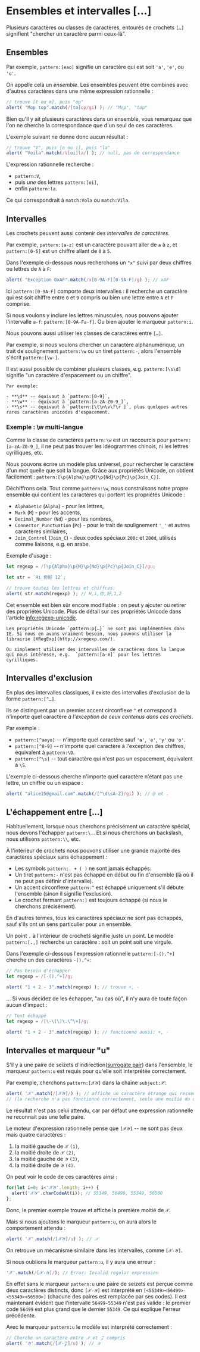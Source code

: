 # Ensembles et intervalles [...]

Plusieurs caractères ou classes de caractères, entourés de crochets `[…]` signifient "chercher un caractère parmi ceux-là".

## Ensembles

Par exemple, `pattern:[eao]` signifie un caractère qui est soit `'a'`, `'e'`, ou `'o'`.

On appelle cela un *ensemble*. Les ensembles peuvent être combinés avec d'autres caractères dans une même expression rationnelle :

```js run
// trouve [t ou m], puis "op"
alert( "Mop top".match(/[tm]op/gi) ); // "Mop", "top"
```

Bien qu'il y ait plusieurs caractères dans un ensemble, vous remarquez que l'on ne cherche la correspondance que d'un seul de ces caractères.

L'exemple suivant ne donne donc aucun résultat :

```js run
// trouve "V", puis [o ou i], puis "la"
alert( "Voila".match(/V[oi]la/) ); // null, pas de correspondance
```

L'expression rationnelle recherche :

- `pattern:V`,
- puis *une* des lettres `pattern:[oi]`,
- enfin `pattern:la`.

Ce qui correspondrait à `match:Vola` ou `match:Vila`.

## Intervalles

Les crochets peuvent aussi contenir des *intervalles de caractères*.

Par exemple, `pattern:[a-z]` est un caractère pouvant aller de `a` à `z`, et `pattern:[0-5]` est un chiffre allant de `0` à `5`.

Dans l'exemple ci-dessous nous recherchons un `"x"` suivi par deux chiffres ou lettres de `A` à `F`:

```js run
alert( "Exception 0xAF".match(/x[0-9A-F][0-9A-F]/g) ); // xAF
```

Ici `pattern:[0-9A-F]` comporte deux intervalles : il recherche un caractère qui est soit chiffre entre `0` et `9` compris ou bien une lettre entre `A` et `F` comprise.

Si nous voulons y inclure les lettres minuscules, nous pouvons ajouter l'intervalle `a-f`: `pattern:[0-9A-Fa-f]`. Ou bien ajouter le marqueur `pattern:i`.

Nous pouvons aussi utiliser les classes de caractères entre `[…]`.

Par exemple, si nous voulons chercher un caractère alphanumérique, un trait de soulignement `pattern:\w` ou un tiret `pattern:-`, alors l'ensemble s'écrit `pattern:[\w-]`.

Il est aussi possible de combiner plusieurs classes, e.g. `pattern:[\s\d]` signifie "un caractère d'espacement ou un chiffre".

```smart header="Les classes de caractères sont en fait des racourcis pour des intervalles de caractères particuliers"
Par exemple:

- **\d** -- équivaut à `pattern:[0-9]`,
- **\w** -- équivaut à `pattern:[a-zA-Z0-9_]`,
- **\s** -- équivaut à `pattern:[\t\n\v\f\r ]`, plus quelques autres rares caractères unicodes d'espacement.
```

### Exemple : \w multi-langue

Comme la classe de caractères `pattern:\w` est un raccourcis pour `pattern:[a-zA-Z0-9_]`, il ne peut pas trouver les idéogrammes chinois, ni les lettres cyrilliques, etc.

Nous pouvons écrire un modèle plus universel, pour rechercher le caractère d'un mot quelle que soit la langue. Grâce aux propriétés Unicode, on obtient facilement : `pattern:[\p{Alpha}\p{M}\p{Nd}\p{Pc}\p{Join_C}]`.

Déchiffrons cela. Tout comme `pattern:\w`, nous construisons notre propre ensemble qui contient les caractères qui portent les propriétés Unicode :

- `Alphabetic` (`Alpha`) - pour les lettres,
- `Mark` (`M`) - pour les accents,
- `Decimal_Number` (`Nd`) - pour les nombres,
- `Connector_Punctuation` (`Pc`) - pour le trait de soulignement `'_'` et autres caractères similaires,
- `Join_Control` (`Join_C`) - deux codes spéciaux `200c` et `200d`, utilisés comme liaisons, e.g. en arabe.

Exemple d'usage :

```js run
let regexp = /[\p{Alpha}\p{M}\p{Nd}\p{Pc}\p{Join_C}]/gu;

let str = `Hi 你好 12`;

// trouve toutes les lettres et chiffres:
alert( str.match(regexp) ); // H,i,你,好,1,2
```

Cet ensemble est bien sûr encore modifiable : on peut y ajouter ou retirer des propriétés Unicode. Plus de détail sur ces propriétés Unicode dans l'article <info:regexp-unicode>.

```warn header="Les propriétés Unicode ne sont pas supportées par IE"
Les propriétés Unicode `pattern:p{…}` ne sont pas implémentées dans IE. Si nous en avons vraiment besoin, nous pouvons utiliser la librairie [XRegExp](http://xregexp.com/).

Ou simplement utiliser des intervalles de caractères dans la langue qui nous intéresse, e.g.  `pattern:[а-я]` pour les lettres cyrilliques.
```

## Intervalles d'exclusion

En plus des intervalles classiques, il existe des intervalles d'exclusion de la forme `pattern:[^…]`.

Ils se distinguent par un premier accent circonflexe `^` et correspond à n'importe quel caractère *à l'exception de ceux contenus dans ces crochets*.

Par exemple :

- `pattern:[^aeyo]` -- n'importe quel caractère sauf  `'a'`, `'e'`, `'y'` ou `'o'`.
- `pattern:[^0-9]` -- n'importe quel caractère à l'exception des chiffres, équivalent à `pattern:\D`.
- `pattern:[^\s]` -- tout caractère qui n'est pas un espacement, équivalent à `\S`.

L'exemple ci-dessous cherche n'importe quel caractère n'étant pas une lettre, un chiffre ou un espace :

```js run
alert( "alice15@gmail.com".match(/[^\d\sA-Z]/gi) ); // @ et .
```

## L'échappement entre […]

Habituellement, lorsque nous cherchons précisément un caractère spécial, nous devons l'échapper `pattern:\.`. Et si nous cherchons un backslash, nous utilisons `pattern:\\`, etc.

À l'intérieur de crochets nous pouvons utiliser une grande majorité des caractères spéciaux sans échappement :

- Les symbols `pattern:. + ( )` ne sont jamais échappés.
- Un tiret `pattern:-` n'est pas échappé en début ou fin d'ensemble (là où il ne peut pas définir d'intervalle).
- Un accent circonflexe `pattern:^` est échappé uniquement s'il débute l'ensemble (sinon il signifie l'exclusion).
- Le crochet fermant `pattern:]` est toujours échappé (si nous le cherchons précisément).

En d'autres termes, tous les caractères spéciaux ne sont pas échappés, sauf s'ils ont un sens particulier pour un ensemble.

Un point `.` à l'intérieur de crochets signifie juste un point. Le modèle `pattern:[.,]` recherche un caractère : soit un point soit une virgule.

Dans l'exemple ci-dessous l'expression rationnelle `pattern:[-().^+]` cherche un des caractères `-().^+`:

```js run
// Pas besoin d'échapper
let regexp = /[-().^+]/g;

alert( "1 + 2 - 3".match(regexp) ); // trouve +, -
```

... Si vous décidez de les échapper, "au cas où", il n'y aura de toute façon aucun d'impact :

```js run
// Tout échappé
let regexp = /[\-\(\)\.\^\+]/g;

alert( "1 + 2 - 3".match(regexp) ); // fonctionne aussi: +, -
```

## Intervalles et marqueur "u"

S'il y a une paire de seizets d'indirection([surrogate pair](https://fr.wikipedia.org/wiki/Table_des_caract%C3%A8res_Unicode_(D000-DFFF))) dans l'ensemble, le marqueur `pattern:u` est requis pour qu'elle soit interprétée correctement.

Par exemple, cherchons `pattern:[𝒳𝒴]` dans la chaîne `subject:𝒳`:

```js run
alert( '𝒳'.match(/[𝒳𝒴]/) ); // affiche un caractère étrange qui ressemble à [?]
// (la recherche n'a pas fonctionné correctement, seule une moitié du caractère est retournée)
```

Le résultat n'est pas celui attendu, car par défaut une expression rationnelle ne reconnait pas une telle paire.

Le moteur d'expression rationnelle pense que `[𝒳𝒴]` -- ne sont pas deux mais quatre caractères :
1. la moitié gauche de `𝒳` `(1)`,
2. la moitié droite de `𝒳` `(2)`,
3. la moitié gauche de `𝒴` `(3)`,
4. la moitié droite de `𝒴` `(4)`.

On peut voir le code de ces caractères ainsi :

```js run
for(let i=0; i<'𝒳𝒴'.length; i++) {
  alert('𝒳𝒴'.charCodeAt(i)); // 55349, 56499, 55349, 56500
};
```

Donc, le premier exemple trouve et affiche la première moitié de `𝒳`.

Mais si nous ajoutons le marqueur `pattern:u`, on aura alors le comportement attendu :

```js run
alert( '𝒳'.match(/[𝒳𝒴]/u) ); // 𝒳
```

On retrouve un mécanisme similaire dans les intervalles, comme `[𝒳-𝒴]`.

Si nous oublions le marqueur `pattern:u`, il y aura une erreur :

```js run
'𝒳'.match(/[𝒳-𝒴]/); // Error: Invalid regular expression
```

En effet sans le marqueur `pattern:u` une paire de seizets est perçue comme deux caractères distincts, donc `[𝒳-𝒴]` est interprété en `[<55349><56499>-<55349><56500>]` (chacune des paires est remplacée par ses codes). Il est maintenant évident que l'intervalle `56499-55349` n'est pas valide : le premier code `56499` est plus grand que le dernier `55349`. Ce qui explique l'erreur précédente.

Avec le marqueur `pattern:u` le modèle est interprété correctement :

```js run
// Cherche un caractère entre 𝒳 et 𝒵 compris
alert( '𝒴'.match(/[𝒳-𝒵]/u) ); // 𝒴
```
